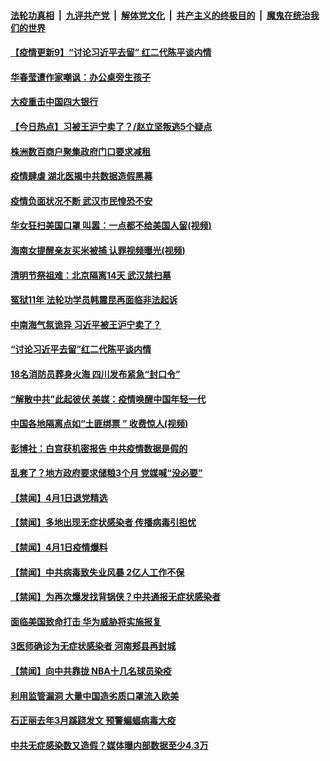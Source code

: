 ####  [法轮功真相](../../../../basic/blob/master/README.md?t=04021901) &nbsp;|&nbsp; [九评共产党](../../../../9ping.md/blob/master/README.md?t=04021901) &nbsp;|&nbsp; [解体党文化](../../../../jtdwh.md/blob/master/README.md?t=04021901)  &nbsp;|&nbsp; [共产主义的终极目的](../../../../gczydzjmd.md/blob/master/README.md?t=04021901) &nbsp;|&nbsp; [魔鬼在统治我们的世界](../../../../mgztzwmdsj.md/blob/master/README.md?t=04021901) 

#### [【疫情更新9】“讨论习近平去留” 红二代陈平谈内情](../pages/prog204/a102811401.md?t=04021901) 

#### [华春莹遭作家嘲讽：办公桌旁生孩子](../pages/prog204/a102814209.md?t=04021901) 

#### [大疫重击中国四大银行](../pages/prog204/a102814199.md?t=04021901) 

#### [【今日热点】习被王沪宁卖了？/赵立坚叛逃5个疑点](../pages/prog204/a102814140.md?t=04021901) 

#### [株洲数百商户聚集政府门口要求减租](../pages/prog204/a102814201.md?t=04021901) 

#### [疫情肆虐 湖北医揭中共数据造假黑幕](../pages/prog204/a102814181.md?t=04021901) 

#### [疫情负面状况不断 武汉市民惶恐不安](../pages/prog204/a102814167.md?t=04021901) 

#### [华女狂扫美国口罩 叫嚣：一点都不给美国人留(视频)](../pages/prog204/a102814141.md?t=04021901) 

#### [海南女提醒亲友买米被捕 认罪视频曝光(视频)](../pages/prog204/a102814116.md?t=04021901) 

#### [清明节祭祖难：北京隔离14天 武汉禁扫墓](../pages/prog204/a102814074.md?t=04021901) 

#### [冤狱11年 法轮功学员韩震昆再面临非法起诉](../pages/prog204/a102814043.md?t=04021901) 

#### [中南海气氛诡异 习近平被王沪宁卖了？](../pages/prog204/a102813991.md?t=04021901) 

#### [“讨论习近平去留”红二代陈平谈内情](../pages/prog204/a102813992.md?t=04021901) 

#### [18名消防员葬身火海 四川发布紧急“封口令”](../pages/prog204/a102813942.md?t=04021901) 

#### [“解散中共”此起彼伏 美媒：疫情唤醒中国年轻一代](../pages/prog204/a102813940.md?t=04021901) 

#### [中国各地隔离点如“土匪绑票 ” 收费惊人(视频)](../pages/prog204/a102813901.md?t=04021901) 

#### [彭博社：白宫获机密报告 中共疫情数据是假的](../pages/prog204/a102813888.md?t=04021901) 


#### [乱套了？地方政府要求储粮3个月 党媒喊“没必要”](../pages/prog204/a102813748.md?t=04021901) 

#### [【禁闻】4月1日退党精选](../pages/prog204/a102813822.md?t=04021901) 

#### [【禁闻】多地出现无症状感染者 传播病毒引担忧](../pages/prog204/a102813808.md?t=04021901) 

#### [【禁闻】4月1日疫情爆料](../pages/prog204/a102813799.md?t=04021901) 

#### [【禁闻】中共病毒致失业风暴 2亿人工作不保](../pages/prog204/a102813732.md?t=04021901) 

#### [【禁闻】为再次爆发找背锅侠？中共通报无症状感染者](../pages/prog204/a102813736.md?t=04021901) 

#### [面临美国致命打击 华为威胁将实施报复](../pages/prog204/a102813703.md?t=04021901) 

#### [3医师确诊为无症状感染者 河南郏县再封城](../pages/prog204/a102813689.md?t=04021901) 

#### [【禁闻】向中共靠拢  NBA十几名球员染疫](../pages/prog204/a102813701.md?t=04021901) 

#### [利用监管漏洞 大量中国造劣质口罩流入欧美](../pages/prog204/a102813683.md?t=04021901) 

#### [石正丽去年3月蹊跷发文 预警蝙蝠病毒大疫](../pages/prog204/a102813659.md?t=04021901) 

#### [中共无症感染数又造假？媒体曝内部数据至少4.3万](../pages/prog204/a102813556.md?t=04021901) 

